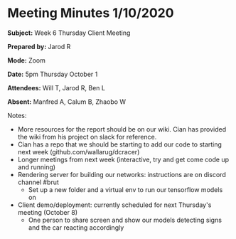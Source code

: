 # Meeting Minutes 1/10/2020 #

**Subject:** Week 6 Thursday Client Meeting

**Prepared by:** Jarod R

**Mode:** Zoom

**Date:** 5pm Thursday October 1

**Attendees:** Will T, Jarod R, Ben L

**Absent:** Manfred A,  Calum B, Zhaobo W


Notes:

* More resources for the report should be on our wiki. Cian has provided the wiki from his project on slack for reference. 
* Cian has a repo that we should be starting to add our code to starting next week (github.com/wallarug/dcracer)
* Longer meetings from next week (interactive, try and get come code up and running)
* Rendering server for building our networks: instructions are on discord channel #brut
    * Set up a new folder and a virtual env to run our tensorflow models on
* Client demo/deployment: currently scheduled for next Thursday's meeting (October 8)
    * One person to share screen and show our models detecting signs and the car reacting accordingly